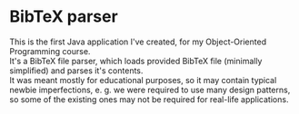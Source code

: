# BibTeX parser
This is the first Java application I've created, for my Object-Oriented Programming course.  
It's a BibTeX file parser, which loads provided BibTeX file (minimally simplified) and parses it's contents.  
It was meant mostly for educational purposes, so it may contain typical newbie imperfections, e. g. we were required to use many 
design patterns, so some of the existing ones may not be required for real-life applications.
